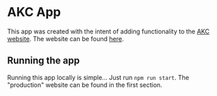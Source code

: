 # AKC App

This app was created with the intent of adding functionality to the [AKC website](https://akc.org). The website can be found [here](https://akc-app.vercel.app/home).

## Running the app

Running this app locally is simple... Just run `npm run start`. The "production" website can be found in the first section.

